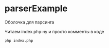# parserExample
 Оболочка для парсинга
 
 Читаем index.php ну и просто комменты в коде
```
php index.php
```
